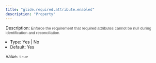 ```yaml
---
title: "glide.required.attribute.enabled"
description: "Property"
---
```


Description: <span style = 'font-family: Arial; font-size: 13px; color: #4a4a4a;'>Enforce the requirement that required attributes cannot be null during identification and reconciliation.<ul style='margin: 0px; padding-left:15px;'><li>Type: Yes | No</li><li>Default: Yes</li></ul></span>

Value: `true`